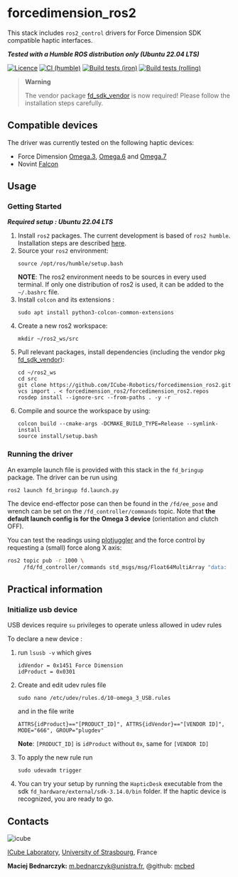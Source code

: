 # forcedimension_ros2
This stack includes `ros2_control` drivers for Force Dimension SDK compatible haptic interfaces.


***Tested with a Humble ROS distribution only (Ubuntu 22.04 LTS)***

[![Licence](https://img.shields.io/badge/License-Apache%202.0-blue.svg)](https://opensource.org/licenses/Apache-2.0)
[![CI (humble)](../../actions/workflows/ci.yml/badge.svg)](../../actions/workflows/ci.yml)
[![Build tests (iron)](../../actions/workflows/ci-iron.yaml/badge.svg?branch=main)](../../actions/workflows/ci-iron.yaml?query=branch:main)
[![Build tests (rolling)](../../actions/workflows/ci-rolling.yaml/badge.svg?branch=main)](../../actions/workflows/ci-rolling.yaml?query=branch:main)

> **Warning**
>
> The vendor package [fd_sdk_vendor](https://github.com/ICube-Robotics/fd_sdk_vendor.git) is now required!
> Please follow the installation steps carefully.


## Compatible devices
The driver was currently tested on the following haptic devices:
- Force Dimension [Omega.3](https://www.forcedimension.com/products/omega), [Omega.6](https://www.forcedimension.com/products/omega) and [Omega.7](https://www.forcedimension.com/products/omega)
- Novint [Falcon](https://hapticshouse.com/pages/novints-falcon-haptic-device)

## Usage
### Getting Started
***Required setup : Ubuntu 22.04 LTS***

1.  Install `ros2` packages. The current development is based of `ros2 humble`. Installation steps are described [here](https://docs.ros.org/en/humble/Installation.html).
2. Source your `ros2` environment:
    ```shell
    source /opt/ros/humble/setup.bash
    ```
    **NOTE**: The ros2 environment needs to be sources in every used terminal. If only one distribution of ros2 is used, it can be added to the `~/.bashrc` file.
3. Install `colcon` and its extensions :
    ```shell
    sudo apt install python3-colcon-common-extensions
     ```
3. Create a new ros2 workspace:
    ```shell
    mkdir ~/ros2_ws/src
    ```
4. Pull relevant packages, install dependencies (including the vendor pkg [fd_sdk_vendor](https://github.com/ICube-Robotics/fd_sdk_vendor.git)):
    ```shell
    cd ~/ros2_ws
    cd src
    git clone https://github.com/ICube-Robotics/forcedimension_ros2.git
    vcs import . < forcedimension_ros2/forcedimension_ros2.repos
    rosdep install --ignore-src --from-paths . -y -r
    ```
6. Compile and source the workspace by using:
    ```shell
    colcon build --cmake-args -DCMAKE_BUILD_TYPE=Release --symlink-install
    source install/setup.bash
    ```
### Running the driver

An example launch file is provided with this stack in the `fd_bringup` package. The driver can be run using
```shell
ros2 launch fd_bringup fd.launch.py
```
The device end-effector pose can then be found in the `/fd/ee_pose` and wrench can be set on the `/fd_controller/commands` topic.
Note that __the default launch config is for the Omega 3 device__ (orientation and clutch OFF).

You can test the readings using [plotjuggler](https://plotjuggler.io/) and the force control by requesting a (small) force along X axis:
```bash
ros2 topic pub -r 1000 \
     /fd/fd_controller/commands std_msgs/msg/Float64MultiArray "data: [0.5, 0.0, 0.0]"
```

## Practical information

### Initialize usb device
USB devices require `su` privileges to operate unless allowed in udev rules

To declare a new device :
1. run `lsusb -v` which gives
    ```shell
    idVendor = 0x1451 Force Dimension
    idProduct = 0x0301
    ```
2. Create and edit udev rules file
    ```shell
    sudo nano /etc/udev/rules.d/10-omega_3_USB.rules
    ```
    and in the file write
    ```shell
    ATTRS{idProduct}=="[PRODUCT_ID]", ATTRS{idVendor}=="[VENDOR ID]", MODE="666", GROUP="plugdev"
    ```
    **Note**: `[PRODUCT_ID]` is `idProduct` without `0x`, same for `[VENDOR ID]`

3. To apply the new rule run
    ```shell
    sudo udevadm trigger
    ```
4. You can try your setup by running the `HapticDesk` executable from the sdk `fd_hardware/external/sdk-3.14.0/bin` folder. If the haptic device is recognized, you are ready to go.

## Contacts ##
![icube](https://icube.unistra.fr/fileadmin/templates/DUN/icube/images/logo.png)

[ICube Laboratory](https://plateforme.icube.unistra.fr), [University of Strasbourg](https://www.unistra.fr/), France

__Maciej Bednarczyk:__ [m.bednarczyk@unistra.fr](mailto:m.bednarczyk@unistra.fr), @github: [mcbed](mailto:macbednarczyk@gmail.com)
